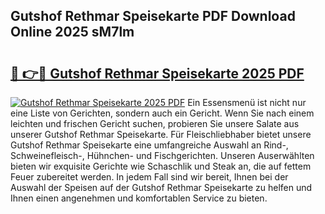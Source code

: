 ## Gutshof Rethmar Speisekarte PDF Download Online 2025 sM7lm

# <h2><a href="http://gce7jx.nevu.top/?p=Gutshof+Rethmar+Speisekarte">🔗 👉🔴 Gutshof Rethmar Speisekarte 2025 PDF</a></h2>

[![Gutshof Rethmar Speisekarte 2025 PDF](https://i.imgur.com/dBaPXMq.png)](http://gce7jx.nevu.top/?p=Gutshof+Rethmar+Speisekarte)
Ein Essensmenü ist nicht nur eine Liste von Gerichten, sondern auch ein Gericht. Wenn Sie nach einem leichten und frischen Gericht suchen, probieren Sie unsere Salate aus unserer Gutshof Rethmar Speisekarte. Für Fleischliebhaber bietet unsere Gutshof Rethmar Speisekarte eine umfangreiche Auswahl an Rind-, Schweinefleisch-, Hühnchen- und Fischgerichten. Unseren Auserwählten bieten wir exquisite Gerichte wie Schaschlik und Steak an, die auf fettem Feuer zubereitet werden. In jedem Fall sind wir bereit, Ihnen bei der Auswahl der Speisen auf der Gutshof Rethmar Speisekarte zu helfen und Ihnen einen angenehmen und komfortablen Service zu bieten.
